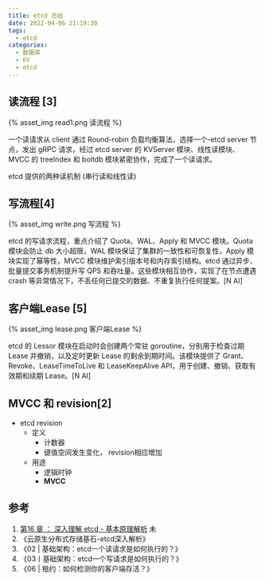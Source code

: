 ```yaml
---
title: etcd 总结
date: 2022-04-06 21:19:30
tags:
  - etcd
categories: 
  - 数据库
  - KV
  - etcd
---
```



<p></p>
<!-- more -->



## 读流程 [3]


{% asset_img   read1.png   读流程 %}

一个读请求从 client 通过 Round-robin 负载均衡算法，选择一个-etcd server 节点，发出 gRPC 请求，经过 etcd server 的 KVServer 模块、线性读模块、MVCC 的 treeIndex 和 boltdb 模块紧密协作，完成了一个读请求。

etcd 提供的两种读机制 (串行读和线性读) 

## 写流程[4]
{% asset_img   write.png   写流程 %}

 etcd 的写请求流程，重点介绍了 Quota、WAL、Apply 和 MVCC 模块。Quota 模块会防止 db 大小超限，WAL 模块保证了集群的一致性和可恢复性，Apply 模块实现了幂等性，MVCC 模块维护索引版本号和内存索引结构。etcd 通过异步、批量提交事务机制提升写 QPS 和吞吐量。这些模块相互协作，实现了在节点遭遇 crash 等异常情况下，不丢任何已提交的数据、不重复执行任何提案。[N AI]

## 客户端Lease [5]
{% asset_img   lease.png   客户端Lease %}

etcd 的 Lessor 模块在启动时会创建两个常驻 goroutine，分别用于检查过期 Lease 并撤销，以及定时更新 Lease 的剩余到期时间。该模块提供了 Grant、Revoke、LeaseTimeToLive 和 LeaseKeepAlive API，用于创建、撤销、获取有效期和续期 Lease。[N AI]


## MVCC 和 revision[2]
+ etcd revision
  - 定义 
    - 计数器
    - 键值空间发生变化， revision相应增加
  - 用途
    - 逻辑时钟
    - **MVCC**

## 参考
1. [第16 章 ： 深入理解 etcd - 基本原理解析](https://edu.aliyun.com/lesson_1651_18365#_18365) 未
2. 《云原生分布式存储基石-etcd深入解析》
3. 《02 | 基础架构：etcd一个读请求是如何执行的？》
4. 《03丨基础架构：etcd一个写请求是如何执行的？》
5. 《06 | 租约：如何检测你的客户端存活？》



